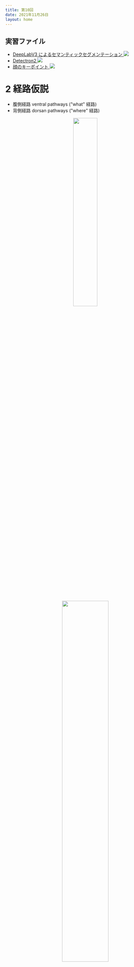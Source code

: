 ```yaml
---
title: 第10回
date: 2021年11月26日
layout: home
---
```


## 実習ファイル

* [DeepLabV3 によるセマンティックセグメンテーション <img src="/assets/colab_icon.svg">](https://colab.research.google.com/github/komazawa-deep-learning/komazawa-deep-learning.github.io/blob/master/2021notebooks/2021_1126semantic_segmentation_pytorch_deeplabv3_resnet50.ipynb)
* [Detectron2  <img src="/assets/colab_icon.svg">](https://colab.research.google.com/github/komazawa-deep-learning/komazawa-deep-learning.github.io/blob/master/notebooks/2020_0605Detectron2.ipynb)
* [顔のキーポイント <img src="/assets/colab_icon.svg">](https://colab.research.google.com/github/project-ccap/project-ccap.github.io/blob/master/2021notebooks/2021_1010facial_keypoints_detection.ipynb)

<!-- 
1. R−CNN から位置情報と物体情報とを切り分けて，実時間処理が可能に
2. YOLO, SSD 
3. Squeeze-and-Extention など分岐して結合する流れ
4. EfficientNet
5. 対比学習 によりトップ 1 精度でも性能向上

- R-CNN によって，位置 where 情報と 物体 what 情報 とを多層畳み込みニューラルネットワークで表現する試みが，発展。
実時間で物体の切り出しと認識とが行えるようになった。
* [Faster R-CNN](https://arxiv.org/pdf/1506.01497.pdf){:target="_blank"}, 
* [YOLO](https://arxiv.org/pdf/1506.02640.pdf){:target="_blank"}, 
* [SSD](https://arxiv.org/pdf/1512.02325.pdf){:target="_blank"},
-->

# 2 経路仮説
- 腹側経路 ventral pathways ("what" 経路)
- 背側経路 dorsan pathways ("where" 経路)

<center>
<img src="/assets/1982Ungerleider_Mishkin.jpg" width="39%" hspace="30px">
<img src="/assets/LNCS2766_Chapter_2_fig2_4.jpg" width="54%" hspace="1cm"><br/>
左: Ungerleider and Mishkin (1982) より, 右: Behnke (2003) より<br/>
</center>

<font color="indigo">同様の 2 経路による処理は 聴覚 (Romanski et al., 1999) や 触覚(Reed et al., 2005)でも発見されています。</font>

<center>
<div style="text-align: left;width: 88%;text-color:teal">

発展的な話題としては，このような 2 種類の処理経路は，処理される情報の種類の問題ではないくて，機能に関与した区別であるとの仮説もあります。すなわち

* 腹側経路は物体に関する情報の知覚 (知覚のための視覚) 
* 背側経路は行動を導くための情報処理 (行動のための視覚) 

さらに，背側経路 は背外側経路 dorsolateral と背中側経路 dorsomedial に細分化できることが示唆されています（Binkofski and Buxbaum, 2013, Grafton, 2010, Rizzolatti and Matelli, 2003)。

* 背外側側経路 前頭頂内溝（aIPS）と前頭前皮質の腹側部分（PMv）, 古典的に到達運動の計画に寄与 （Davareら、2015、Davareら、2012、Vesia and Crawford、2012）
* 背中側経路は V6A と内側頭頂内溝 を介して背側前頭前皮質（PMd）へ. 把持に関連する情報を統合する（Davareら、2007、Davareら、2010、Tunikら、2005）

最近では、これら2つの 副回路が 行動によって要求されるオンライン制御の程度に応じて相互作用することも発見されている (Grol et. al., 2007, Verhagen et al., 2013)。
</div>
</center>

# 二段階モデル

## R-CNN

<center>
<img src='/assets/2013Girshick_RCNN_Fig1.svg' style='width:74%'><br>
Girshick (2013) より
<!-- 
<img src='/assets/2014SPP.svg' style='width:74%'><br>
Girshick (2013) より
-->
</center>

<center>
<img src='/assets/2013Uijings_Selective_Search_Fig1.svg' style='width:66%'><br>
Selective Search (2015) より
</center>

## Fast R-CNN と Faster R-CNN (2014)

<center>
<img src='/assets/2015Fast_R-CNN_Fig1.svg' style='width:74%'><br>
Fast R-CNN

<img src='/assets/2015Faster_RCNN_RPN.svg' style='width:74%'><br>
Faster R-CNN
</center>


### 画像切り出し

1. 物体位置
3. 物体認識 object recognition
2. 意味的切り出し semantic segmentation
4. 対象切り出し instance segmentation
5. 特徴点抽出 keypoint
6. パノプティック切り出し

<div align="center">
<img src="/assets/2017DangHa_History_Of_Object_Recognition_ja.svg" style="width:88%"><br/>
Dang and Ha (2017) より
</div>

<!-- ## セマンティックセグメンテーション(意味的切り出し)，インスタンスセグメンテーション(実体切り出し) 及び パノプティックセグメンテーション(汎光学的切り出し)

- 完全畳み込みネットワーク(Fully Convolutional Network:FCN) と呼ばれるセマンティックセグメンテーションを実現するネットワーク
- FCN とは文字通り全ての層が畳込み層であるモデル
-->

<center>
<img src='/assets/2015Long_FCN.svg' style='width:94%'></br>
Long (2017) FCN
</center>

- 通常のCNN は，出力層のユニット数が識別すべきカテゴリー数であった。一方 FCN では入力画像の画素数だけ
出力層が必要になる。
- すなわち各画素がそれぞれどのカテゴリーに属するのかを出力する必要があるため出力層には，縦画素数 $\times$ 横画
素数 $\times$ カテゴリー数の出力ニューロンが用意される。
- 図 では，識別すべきカテゴリー数 が 20 であったたま，どのカテゴリーにも属さない，すなわち背景を指示するもう1 
つのカテゴリーを加えた計 21 カテゴリーの分類を行うことになる。

- CNN では畳込演算によって畳込みのカーネル幅(受容野) だけ近傍の入力刺激を加えて計算することになるため，
上位層では下位層に比べて受容野が大きくなることの影響で画像サイズは小さく(あるいは粗く) なってしまう
- このため，最終出力層に入力層と同じ解像度の画素数を得るためには，畳込みと反対方向の解像度を細かくする工夫が必
要となる。
- これを解決する一つの方法がアンサンプリング(unsampling) と呼ばれる方法
- 下位のプーリング層の情報を用いて詳細な解像度を得る
- 図 はアンサンプリングにより詳細な画像，すなわち最終的には入力画像と等解像度の出力を得る仕組みを示している。

<center>
<img src='/assets/2015Long_FCN2J.svg' style='width:94%'><br>
</center>



# ELBO

<center>
<video width="720" height="480" controls>
<source src="https://komazawa-deep-learning.github.io/assets/ELBO.mp4" type="video/mp4" controls autoplay> <br/>
Your browser does not support the video tag.
</video>
</center>

# EM アルゴリズム

$\theta$ を未知パラメータ，$x$ を既知のデータとすると，$\theta$ と $x$ とを含む全体の尤度を計算することを考える。

* 未知パラメータの期待値を計算する $\theta^{* }$


# 固有顔
<!-- # Eigenfaces -->

与えられた画像表現の問題点は， その高い次元性です。
pxq の 2 次元濃淡画像は pq 次元のベクトル空間に属しているので，100x100 画素の画像はすでに 10,000 次元の画像空間に存在していることになります。
問題は， すべての次元が同じように役に立つのかということです。
私たちは， データに分散がある場合にのみ判断を下すことができます。
したがって， 私たちが探しているのは， 情報の大部分を占める成分です。
主成分分析 (PCA) は Karl Pearson (1901) と Harold Hotelling (1933) によって独立に提案されたもので，相関している可能性のある変数の集合を， 相関していない変数のより小さな集合に変換するものです。
このアイデアは，高次元データセットは，しばしば相関した変数によって記述され，したがって，情報の大部分を占める意味のあるいくつかの次元だけがあるというものです。
PCA 法は，主成分と呼ばれる，データの中で最大の分散を持つ方向を見つけます。
<!--The problem with the image representation we are given is its high dimensionality. 
Two-dimensional pxq grayscale images span a pq-dimensional vector space, so an image with 100x100 pixels lies in a 10000-dimensional image space already. 
The question is: Are all dimensions equally useful for us? 
We can only make a decision if there's any variance in data, so what we are looking for are the components that account for most of the information. 
The Principal Component Analysis (PCA) was independently proposed by Karl Pearson (1901) and Harold Hotelling (1933) to turn a set of possibly correlated variables into a smaller set of uncorrelated variables. 
The idea is, that a high-dimensional dataset is often described by correlated variables and therefore only a few meaningful dimensions account for most of the information. 
The PCA method finds the directions with the greatest variance in the data, called principal components.
-->

## 固有顔法の数学的記述
<!-- ## Algorithmic Description of Eigenfaces method -->

$\mathbf{X}=\left(x_{1},x_{2},\ldots,x_{n}\right)$ を観測データ $x_{i}\in\mathbb{R}^{d}$ からのランダム抽出されたデータだとします。

1. 平均 $\mu$ を計算する
$$
\mu = \frac{1}{n}\sum_{i=1}^{n}x_{i}.
$$

2. 共分散行列 $\mathbf{S}$ を計算する
$$
\mathbf{S}=\frac{1}{n}\sum_{i=1}^{n}\left(x_{i}-\mu\right)\left(x_{i}-\mu\right)^{\top}.
$$

3. 固有値 $\lambda_{i}$ と対応する固有ベクトル $\nu_{i}$ を $\mathbf{S}$ から計算する:
$$
\mathbf{S\nu}_ {i},\hspace{1cm}\text{$i=1,2,\ldots,n$}
$$

4. 固有値に従って固有ベクトルを降順に並べ，$k$ 番目の成分は，$k$ 番目に大きい固有値に対応する固有ベクトルとする。
第 $k$ 主成分に対応する 観測データ $x$ の固有ベクトルは，次式で求めることができる

$$
\mathbf{y} = \mathbf{W}^{\top}\left(\mathbf{x}-\mathbf{\mu}\right).
$$

ここで $\mathbf{W}=\left(\nu_{1},\nu_{2},\ldots,\nu_{k}\right)$ である。

PCA 基底に基づくデータの再構成は次式で与えられる

$$
\mathbf{x} = \mathbf{Wy} + \mathbf{\mu}
$$

固有顔法は以下の方法で顔認識を行います。

* すべての学習サンプルを PCA 部分空間に射影する
* クエリ画像を PCA 部分空間に射影する
* 射影された学習画像と射影されたクエリ画像の間の最近傍を見つける

しかし，まだ解決しなければならない問題が 1 つ残っています。
$100\times100$ 画素の画像が $400$ 枚与えられたとします。
主成分分析では，共分散行列 $\mathbf{S}=\mathbf{XX}^{\top}$ を解きます。
この例では $\text{size}(\mathbf{X})=10000\times400$ となります。
$10000\times10000$ 行列の場合，およそ 0.8 GB になってしまいます。
この問題を解決することは不可能なので，あるトリックを適用する必要があります。
線形代数の授業で $M>N$ の $M\times M$ 行列は $N-1$ 個の非ゼロの固有値しか持たないことを知っているでしょう。
そこで，サイズが $M\times N$ の固有値分解 $S=X^{t}X$ を代わりに取ることができます。

<!-- The Eigenfaces method then performs face recognition by:

* Projecting all training samples into the PCA subspace.
* Projecting the query image into the PCA subspace.
* Finding the nearest neighbor between the projected training images and the projected query image.

Still there's one problem left to solve. 
Imagine we are given 400 images sized 100x100 pixel. 
The Principal Component Analysis solves the covariance matrix $\mathbf{S}=\mathbf{XX}^{\top}$, where $\text{size}(\mathbf{X})=10000\times400$ in our example. 
You would end up with a 10000x10000 matrixx, roughly 0.8GB. 
Solving this problem isn't feasible, so we'll need to apply a trick. 
From your linear algebra lessons you know that a MxM matrix with M>N can only have N-1 non-zero eigenvalues. 
So it's possible to take the eigenvalue decomposition S=X^tX of size MxN instead:
-->

$$
\mathbf{X}^{\top}\mathbf{X}\mathbf{\nu}_{i}=\lambda_{i}\mathbf{\nu}_ {i}
$$

元の行列 $S=XX^{\top}$ の固有ベクトルはデータ行列の積

$$
\mathbf{XX}^{\top}\left(\mathbf{X\nu}_{i}\right)=\lambda_{i}\left(\mathbf{X\nu}_ {i}\right)
$$

結果として得られる固有ベクトルは直交していますが、直交する固有ベクトルを得るためには、単位長さに正規化する必要があります。
これを出版物にしたくないので、方程式の導出と証明は[62]を見てください。
<!-- The resulting eigenvectors are orthogonal, to get orthonormal eigenvectors they need to be normalized to unit length. 
I don't want to turn this into a publication, so please look into [62] for the derivation and proof of the equations.
 -->

* [62] Richard O Duda, Peter E Hart, and David G Stork. Pattern classification. John Wiley & Sons, 2012.


## フィッシャー顔
<!-- ## Fisherfaces -->

鼓友顔法の中核である主成分分析（PCA）は、データの全分散を最大化する特徴の線形結合を見つけます。
これはデータを表現する強力な方法であることは間違いありませんが、クラスを考慮していないため、成分を捨てる際に多くの識別情報が失われる可能性があります。
データの分散が外部から発生している状況を想像してみてください。
それを光とします。
PCA で同定された成分は， 必ずしも識別情報を全く含んでいないので， 投影されたサンプルは一緒に塗りつぶされ，分類は不可能になります (例として http://www.bytefish.de/wiki/pca_lda_with_gnu_octave を参照)。
線形判別分析は， クラス固有の次元削減を行うもので， 偉大な統計学者フィッシャー（Sir R. A. Fisher）によって考案されました。
フィッシャーは 1936 年に発表した論文 The use of multiple measurements in taxonomic problems （分類学上の問題における複数の測定値の使用）の中で,， 花の分類にこの手法を用いることに成功しました<!--  [77] -->。
線形判別分析は， クラス間で最もよく分離する特徴の組み合わせを見つけるために， 全体の散らばりを最大化する代わりに， クラス間の散らばりとクラス内の散らばりの比率を最大化します。
その考え方は簡単で， 同じクラスはしっかりとクラスター化し， 異なるクラスは低次元の表現の中でできる限り離れているべきだというものです。
このことは，Belhumeur, Hespanha and Kriegman も認識しており<!--  [18]  -->論文中では顔認識に判別分析を適用しています。
<!--
The Principal Component Analysis (PCA), which is the core of the Eigenfaces method, finds a linear combination of features that maximizes the total variance in data. 
While this is clearly a powerful way to represent data, it doesn't consider any classes and so a lot of discriminative information may be lost when throwing components away. 
Imagine a situation where the variance in your data is generated by an external source, let it be the light. 
The components identified by a PCA do not necessarily contain any discriminative information at all, so the projected samples are smeared together and a classification becomes impossible (see http://www.bytefish.de/wiki/pca_lda_with_gnu_octave for an example). 
The Linear Discriminant Analysis performs a class-specific dimensionality reduction and was invented by the great statistician Sir R. A. Fisher. 
He successfully used it for classifying flowers in his 1936 paper The use of multiple measurements in taxonomic problems [77]. 
In order to find the combination of features that separates best between classes the Linear Discriminant Analysis maximizes the ratio of between-classes to within-classes scatter, instead of maximizing the overall scatter. 
The idea is simple: same classes should cluster tightly together, while different classes are as far away as possible from each other in the lower-dimensional representation. 
This was also recognized by Belhumeur, Hespanha and Kriegman and so they applied a Discriminant Analysis to face recognition in [18].
-->

* <!-- [10]  -->Peter N. Belhumeur, João P Hespanha, and David Kriegman. Eigenfaces vs. fisherfaces: Recognition using class specific linear projection. Pattern Analysis and Machine Intelligence, IEEE Transactions on, 19(7):711–720, 1997.
* <!-- [77]  -->Ronald A Fisher. The use of multiple measurements in taxonomic problems. Annals of eugenics, 7(2):179–188, 1936.


## フィッシャー顔法のアルゴリズムの説明
<!-- ### Algorithmic Description of Fisherfaces method -->

クラスからサンプルを抽出したランダムなベクトルを指定します。<!-- Let be a random vector with samples drawn from classes: -->

$$ \mathbf{X} = \left\{X_{1},X_{2},\ldots,X_{c}\right\} $$

$$ \mathbf{X}_i = \left\{x_{1},x_{2},\ldots,x_{n}\right\} $$

分散行列 $S_{B}$ と $S_{W}$ とは以下のように計算されます:

$$
\begin{aligned}
S_{B} &= \sum_{i=1}^{c} N_{i}\left(\mu_{i}-\mu\right)\left(\mu_{i}-\mu\right)^{\top}\\
S_{W} &= \sum_{i=1}^{c}\sum_{x_{j}\in X_{i}}\left(x_{j}-\mu_{j}\right)\left(x_{j}-\mu_{j}\right)^{\top}
\end{aligned}
$$

ここで $\mu$ は全平均を表します:

$$ \mu=\frac{1}{N}\sum_{i=1}^{N}x_{i}. $$

そして $\mu_i$ は群平均 $\in\left(1,\ldots,c\right)$ を表します。

$$ \mu_{i}=\frac{1}{\left|X_{i}\right|}\sum_{x_{j}\in X_{i}} x_{j}. $$

Fisher の古典的なアルゴリズムでは，クラスの分離可能性の基準を最大化する射影を探すことになります。
<!-- Fisher's classic algorithm now looks for a projection , that maximizes the class separability criterion: -->

$$ W_{opt}=\arg\max_{W}\frac{\left|W^{\top}S_{B}W\right|}{\left|W^{\top}S_{W}W\right|} $$

<!-- [18] によれば， -->この最適化問題の解は，一般固有値問題を解くことで与えられます。
<!-- Following[18], a solution for this optimization problem is given by solving the General Eigenvalue Problem: -->

$$
\begin{aligned}
S_{B}\nu_{i} &=\lambda_{i}S_{w}\nu_{i}\\
S_{W}^{-1}S_{B}\nu_{i} &= \lambda_{i}\nu_{i}
\end{aligned}
$$

<!-- 問題が 1 つ残っています。 -->
$S_w$ のランクは， サンプル数 N, クラス数 c の場合，最大でも (N-c) です。
パターン認識の問題では，サンプル数 N は，ほとんどの場合，入力データの次元 (画素数) よりも小さいので，散布行列 $S_w$ は特異となります (Ruudys and Jain, 2000) <!-- ([200]参照) -->。

<!-- [18]では， -->データに対して主成分分析を行い，サンプルを (N-c) 次元の空間に投影することで，この問題を解決することが提案されています (Belhumeur et al, 1997)。
その後，$S_w$ が特異点でなくなったので，縮小されたデータに対して線形判別分析を行いました。
最適化問題は次のように書き換えられます。
<!-- There's one problem left to solve: 
The rank of S_w is at most (N-C), with N samples and c classes. 
In pattern recognition problems the number of samples N is almost always samller than the dimension of the input data (the number of pixels), so the scatter matrix S_w becomes singular (see [200]). In [18] this was solved by performing a Principal Component Analysis on the data and projecting the samples into the (N-c) -dimensional space. 
A Linear Discriminant Analysis was then performed on the reduced data, because S_w isn't singular anymore.
The optimization problem can then be rewritten as:
-->

$$
\begin{aligned}
W_{pca} &= \arg\max_{W} \left|W^{\top}S_{T}W\right|\\
\end{aligned}
$$


$$
\begin{aligned}
W_{fld} &= \arg\max_{W}\frac{\left|W^{\top}W_{pca}^{\top}S_{B}W_{pca}W\right|}{\left|W^{\top}W_{pca}^{\top}S_{W}W_{pca}W\right|}\\
\end{aligned}
$$

そして，サンプルを（c-1）次元の空間に投影する変換行列 W は、次のように与えられます:
<!-- The transformation matrix W, that projects a sample into the (c-1)-dimensional space is then given by: -->

$$
W=W_{fld}^{\top}W_{pca}^{\top}
$$

* <!-- [18]  -->Peter N. Belhumeur, João P Hespanha, and David Kriegman. Eigenfaces vs. fisherfaces: Recognition using class specific linear projection. Pattern Analysis and Machine Intelligence, IEEE Transactions on, 19(7):711–720, 1997.
* <!-- [200]  -->Sarunas J Raudys and Anil K. Jain. Small sample size effects in statistical pattern recognition: Recommendations for practitioners. IEEE Transactions on pattern analysis and machine intelligence, 13(3):252–264, 1991.


# 機械学習に現れるベイズ推論

確率論の根底には 2 つの簡単な規則があります。

* **和の規則**: <!-- There are two simple rules that underlie probability theory: the sum rule: -->
$\displaystyle P(x)=\sum_ {y\in Y} P(x,y)$ 
* **積の規則**:  <!-- and the product rule: -->
$\displaystyle P(x,y) = P(x) P(y\mid x) $


ここで　$x$ と $y$ とは，観測された量または不確実な量に対応し，それぞれいくつかの集合 $X$ と $Y$ の中で値をとります。
例えば $x$ と $y$ は，それぞれケンブリッジとロンドンの天気に関連しており，どちらも $X= Y=$ {雨，曇り，晴れ} という集合の中で値をとります。
$P(x)$ は $x$ の確率に相当し，特定の値が観測される頻度を表す文，またはその値に関する主観的な信念のいずれかになります。
$P(x,y)$ は，$x$ と $y$ を観測する同時確率で $P(y\mid x)$ は $x$ の値を観測したことを条件に $y$ を観測する確率です。
和の規則では $x$ の周辺値は $y$ に対する結合を総和（連続変数の場合は積分）することで得られるとしています。
積の法則とは，周辺と条件付きの積として同時分布を分解できるというものです。
ベイズ則は この 2 つの法則の従属関係にあります。
<!-- Here $x$ and $y$ correspond to observed or uncertain quantities, taking values in some sets $X$ and $Y$, 
respectively. 
For example, $x$ and $y$  might relate to the weather in Cambridge and London, respectively, both taking value
s in the set $X = Y =$ {rainy,cloudy,sunny}. 
$P(x)$ corresponds to the probability of $x$, which can be either a statement about the frequency of observing
 a particular value, or a subjective belief about it. 
$P(x,y)$ is the joint probability of observing $x$ and $y$, and $P(y|x)$ is the probability of $y$ conditioned
 on observing the value of $x$. 
The sum rule states that the marginal of $x$ is obtained by summing (or integrating for continuous variables) 
the joint over $y$. 
The product rule states that the joint can be decomposed as the product of the marginal and the conditional. 
Bayes rule is a corollary of these two rules:
-->
$$
P(y\mid x)=\frac{P(x\mid y)P(y)}{P(x)}=\frac{P(x\mid y)P(y)}{\sum_{y\in Y}P(x,y)}
$$

確率論を機械学習に応用するには、上記の記号を置き換えることで $x$ を $\mathcal{D}$ に置き換えて観測データを表し，$y$ を $\theta$ に置き換えてモデルの未知のパラメータを表し，すべての項を $m$ (検討している確率論的モデルのクラス) で条件付けすることができます。
学習については， 次のようになります:
<!-- We can apply probability theory to machine learning by replacing the symbols above: we replace $x$ by $D$
 to denote the observed data, we replace $y$ by $\theta$ to denote the unknown parameters of a model, and we c
ondition all terms on $m$, the class of probabilistic models we are considering. 
For learning, we thus get:
-->

$$
P(\theta\mid \mathcal{D},m)=\frac{P(\mathcal{D}\mid \theta,m) P(\theta\mid m)}{P(\mathcal{D}\mid m)},
$$

ここで $P(\mathcal{D}\mid\theta,m)$ はモデル $m$ におけるパラメータ $\theta$ の尤度， $P(\theta\mid m)$ は $\theta$ の事前確率，$P(\theta\mid \mathcal{D}, m)$ はデータ $\mathcal{D}$ が与えられたときの $\theta$ の事後確率
です。
<!-- where $P(D\vert\theta,m)$ is the likelihood of parameters $\theta$ in model $m$, $P(\theta\vert m)$ is th
e prior probability of $\theta$ and $P(\theta\vert D, m)$ is the posterior of $\theta$ given data $D$.
-->

例えば， データ $\mathcal{D}$ は，ケンブリッジとロンドンの天気を 1 時間ごとに観測した時系列データであり，モデルは，時間と空間の相関関係をモデル化したパラメータ $\theta$ を用いて， 連続した時間における両地点の共同の天気パターンを捉えようとするものである。
学習とは，データ $\mathcal{D}$ を通じて，パラメータ $P(\theta\mid m)$ に関する事前の知識や仮定を， パラメータに関する事後の知識 $P(\theta\mid\mathcal{D},m)$ に変換することです。
この事後知識は，将来のデータに使用される事前知識となります。
学習したモデルを使って，新しい未見のテストデータ $D_\text{test}$ を予測・予想するには，和と積の法則を適用するだけで予測値が得られます。
<!-- For example, the data $D$ might be a time series of hourly observations of the weather in Cambridge and L
ondon, and the model might attempt to capture the joint weather patterns at both locations over successive hou
rs, with parameters $\theta$ modelling correlations over time and space. 
Learning is the transformation of prior knowledge or assumptions about the parameters $P(\theta\vert m)$, thro
ugh the data $D$, into posterior knowledge about the parameters, $P(\theta\vert D,m)$. 
This posterior is now the prior to be used for future data. 
A learned model can be used to predict or forecast new unseen test data, $D_\text{test}$, by simply applying t
he sum and product rule to get the prediction:
-->

$$
P(\mathcal{D}_{\text{test}}\vert \mathcal{D},m) = \int P(\mathcal{D}_{\text{test}}\vert \theta, \mathcal{D}, m
) P(\theta\vert \mathcal{D},m)\,d\theta
$$

最後に $m$ のレベルでベイズ則を適用することで，異なるモデルを比較することができます。
<!-- Finally, different models can be compared by applying Bayes rule at the level of m:-->

$$
\begin{aligned}
P(m\mid \mathcal{D}) &= \frac{P(\mathcal{D}\mid m)P(m)}{P(\mathcal{D})}\\
P(\mathcal{D}\mid m) &= \int P(\mathcal{D}\mid \theta,m) P(\theta\mid m)\,d\theta
\end{aligned}
$$

$P(\mathcal{D}\mid m)$ は，周辺尤度またはモデルの証拠であり，ベイズ流の **オッカムの剃刀** として知られる，よ
り単純なモデルへの優先順位を実装しています。
<!-- The term $P(D\mid m)$ is the marginal likelihood or model evidence, and implements a preference for simpl
er models known as Bayesian Ockham’s razor. -->

## カルバック・ライブラー・ダイバージェンスについて

カルバック・ライブラーダイバージェンスは 2 つの確率密度 $p$, $q$ の乖離を表す指標である。
教科書によっては，カルバック・ライブラーの偽距離と記載されている場合もある。
また，表記として $KL\left(p\vert\vert q\right)$ あるいは $D_{KL}\left(p\vert\vert q\right)$ と表記する文献も存在する。

カルバック・ライブラーダイバージェンスは，非対称であることに注意が必要である。
すなわち $KL[p\vert\vert q] \ne KL[q\vert\vert p]$ である。
カルバック・ライブラーのダイバージェンスの非対称性は，定義を見れば納得できる。

$$
KL\left(p\vert\vert q\right)= - \int p \log\left(\frac{p}{q}\right)\;dp = -\left[\int p\log p\;dp + \int p\log q\;dp\right]
$$

上式最右辺，第一項は，エントロピーの定義式であり，分布 $p$ の負の対数の平均である。
一方，上式最右辺第二項は，分布 $q$ を，$q$ の確率密度を使って平均を求めている。
このため，$\log q$ に大きな値を取る領域や部分があっても，$p$ が 0 に近ければ，両分布の乖離度合いとして計算されないことを意味している。

<!-- KL ダイバージェンスは通常の距離と異なり非対称で，どちらの分布を基準に考えるかによって値が異なります。
すなわち $\KL{P}{Q}\ne\KL{Q}{P}$ です。-->

KL ダイバージェンスの非対称性を説明する図を下に示します。

青い曲線は真の事後分布とします，例えば双峰性の分布であるとします。
緑の分布は最適化を介して青い密度に適合させる変分近似による分布を表すものとします。
これを **フォワード KL** と呼びます。
図左のように，双峰性の真の分布を単峰性の分布で近似することを考えます。
このとき，一方の峰に当てはまるように調整すると，もう一方の峰の値についての当てはまりが悪くなり結果として右下図のような裾野の広い分布を得ることになります。

反対に，緑の単峰性の分布を青の双峰性の分布で近似しようとする **リバースKL** を考えます。
このとき基準となる真の分布である単峰性の分布の確率密度がほとんど 0 の領域では，推定する分布がどのような値を取ろうとも KL ダイバージェンスの値に影響を与えないため，いずれか一方の峰が真の分布と重なるような値を得ることになります。

<center>
<img src="/assets/forward-KL.png" width="48%">
<img src="/assets/reverse-KL.png" width="48%"><br/>

左: フォワード KL, 右： リバース KL
KL ダイバージェンスの非対称性 
[A Beginner's Guide to Variational Methods: Mean-Field Approximation}]((https://blog.evjang.com/2016/08/variational-bayes.html) より
</center>

大抵の場合，現実は複雑(怪奇) で（図中の青色で描かれた分布），モデル (図中の緑で描かれた分布) は素朴で単純です。
図左は，現実が双峰性分布でモデルが単峰性分布のときに，現実(青色)からみたモデル(緑色)の乖離ですから，
現実（青）の存在する領域に，モデルが存在しない状況 （左上図）では KL ダイバージェンスは大きく，したがって，両分布の乖離は大きくなります。
したがって，現実を最もよく推定することを試みた場合 (左下図) モデル（の推定）は，裾野の広い分布と推定することになります。

一方，単峰性分布モデル(緑)から，双峰性分布である現実（青）を見た場合，モデルと現実があっていない状況(右上図)になります。
この状態で，モデルから，無理やり現実を推定しようとする リバース KL (右下図) では，現実を最もよく推定すると，
双峰性分布の，どちらかのピークと重なる形で，モデル（緑色）は，現実 （青色）を推定してしまいます。

現実の分布からみたモデルの分布の KL ダイバージェンスと，モデルからみた現実の KL ダイバージェンスが異なることは，上記の説明を理解することが肝要です。



